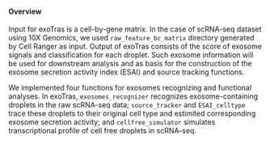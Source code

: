 #### Overview

Input for exoTras is a cell-by-gene matrix. In the case of scRNA-seq dataset using 10X Genomics, we used `raw_feature_bc_matrix` directory generated by Cell Ranger as input. Output of exoTras consists of the score of exosome signals and classification for each droplet. Such exosome information will be used for downstream analysis and as basis for the construction of the exosome secretion activity index (ESAI) and source tracking functions.

We implemented four functions for exosomes recognizing and functional analyses. In exoTras, `exosomes_recognizer` recognizes exosome-containing droplets in the raw scRNA-seq data; `source_tracker` and `ESAI_celltype` trace these droplets to their original cell type and estimited corresponding exosome secretion activity; and `cellfree_simulator` simulates transcriptional profile of cell free droplets in scRNA-seq.